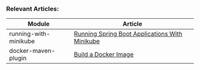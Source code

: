 ### Relevant Articles: 



Module | Article
--|--
running-with-minikube | [Running Spring Boot Applications With Minikube](http://www.baeldung.com/spring-boot-minikube)
docker-maven-plugin | [Build a Docker Image](https://github.com/docker/labs/blob/master/developer-tools/java/chapters/ch03-build-image.adoc)